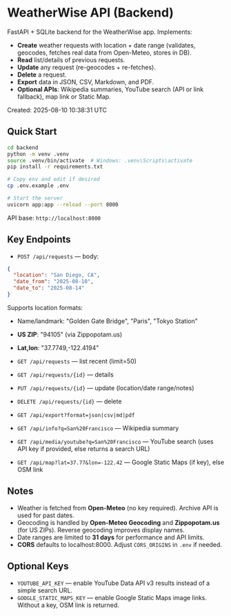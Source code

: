 # WeatherWise API (Backend)

FastAPI + SQLite backend for the WeatherWise app. Implements:
- **Create** weather requests with location + date range (validates, geocodes, fetches real data from Open-Meteo, stores in DB).
- **Read** list/details of previous requests.
- **Update** any request (re-geocodes + re-fetches).
- **Delete** a request.
- **Export** data in JSON, CSV, Markdown, and PDF.
- **Optional APIs**: Wikipedia summaries, YouTube search (API or link fallback), map link or Static Map.

Created: 2025-08-10 10:38:31 UTC

## Quick Start

```bash
cd backend
python -m venv .venv
source .venv/bin/activate  # Windows: .venv\Scripts\activate
pip install -r requirements.txt

# Copy env and edit if desired
cp .env.example .env

# Start the server
uvicorn app:app --reload --port 8000
```

API base: `http://localhost:8000`

## Key Endpoints

- `POST /api/requests` — body:
```json
{
  "location": "San Diego, CA",
  "date_from": "2025-08-10",
  "date_to": "2025-08-14"
}
```
Supports location formats:
- Name/landmark: "Golden Gate Bridge", "Paris", "Tokyo Station"
- **US ZIP**: "94105" (via Zippopotam.us)
- **Lat,lon**: "37.7749,-122.4194"

- `GET /api/requests` — list recent (limit=50)
- `GET /api/requests/{id}` — details
- `PUT /api/requests/{id}` — update (location/date range/notes)
- `DELETE /api/requests/{id}` — delete

- `GET /api/export?format=json|csv|md|pdf`

- `GET /api/info?q=San%20Francisco` — Wikipedia summary
- `GET /api/media/youtube?q=San%20Francisco` — YouTube search (uses API key if provided, else returns a search URL)
- `GET /api/map?lat=37.77&lon=-122.42` — Google Static Maps (if key), else OSM link

## Notes

- Weather is fetched from **Open-Meteo** (no key required). Archive API is used for past dates.
- Geocoding is handled by **Open-Meteo Geocoding** and **Zippopotam.us** (for US ZIPs). Reverse geocoding improves display names.
- Date ranges are limited to **31 days** for performance and API limits.
- **CORS** defaults to localhost:8000. Adjust `CORS_ORIGINS` in `.env` if needed.

## Optional Keys

- `YOUTUBE_API_KEY` — enable YouTube Data API v3 results instead of a simple search URL.
- `GOOGLE_STATIC_MAPS_KEY` — enable Google Static Maps image links. Without a key, OSM link is returned.
